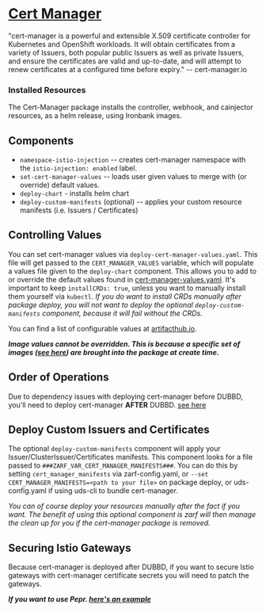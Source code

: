 # [Cert Manager](https://cert-manager.io/)

"cert-manager is a powerful and extensible X.509 certificate controller for Kubernetes and OpenShift workloads. It will obtain certificates from a variety of Issuers, both popular public Issuers as well as private Issuers, and ensure the certificates are valid and up-to-date, and will attempt to renew certificates at a configured time before expiry." -- cert-manager.io

### Installed Resources

The Cert-Manager package installs the controller, webhook, and cainjector resources, as a helm release, using Ironbank images.

## Components

- `namespace-istio-injection` -- creates cert-manager namespace with the `istio-injection: enabled` label.
- `set-cert-manager-values` -- loads user given values to merge with (or override) default values.
- `deploy-chart` - installs helm chart
- `deploy-custom-manifests` (optional) -- applies your custom resource manifests (i.e. Issuers / Certificates)

## Controlling Values

You can set cert-manager values via `deploy-cert-manager-values.yaml`. This file will get passed to the `CERT_MANAGER_VALUES` variable, which will populate a values file given to the `deploy-chart` component. This allows you to add to or override the default values found in [cert-manager-values.yaml](./values/cert-manager-values.yaml). It's important to keep `installCRDs: true`, unless you want to manually install them yourself via `kubectl`. _If you do want to install CRDs manually after package deploy, you will not want to deploy the optional `deploy-custom-manifests` component, because it will fail without the CRDs._

You can find a list of configurable values at [artifacthub.io](https://artifacthub.io/packages/helm/cert-manager/cert-manager).

**_Image values cannot be overridden. This is because a specific set of images ([see here](./zarf.yaml#L72)) are brought into the package at create time._**

## Order of Operations

Due to dependency issues with deploying cert-manager before DUBBD, you'll need to deploy cert-manager **AFTER** DUBBD. [see here](./examples/uds-bundle.yaml)

## Deploy Custom Issuers and Certificates

The optional `deploy-custom-manifests` component will apply your Issuer/ClusterIssuer/Certificates manifests. This component looks for a file passed to `###ZARF_VAR_CERT_MANAGER_MANIFESTS###`. You can do this by setting `cert_manager_manifests` via zarf-config.yaml, or `--set CERT_MANAGER_MANIFESTS=<path to your file>` on package deploy, or uds-config.yaml if using uds-cli to bundle cert-manager.

_You can of course deploy your resources manually after the fact if you want. The benefit of using this optional component is zarf will then manage the clean up for you if the cert-manager package is removed._

## Securing Istio Gateways

Because cert-manager is deployed after DUBBD, if you want to secure Istio gateways with cert-manager certificate secrets you will need to patch the gateways.

**_If you want to use Pepr. [here's an example](https://github.com/TristanHoladay/cert-manager-pepr)_**

